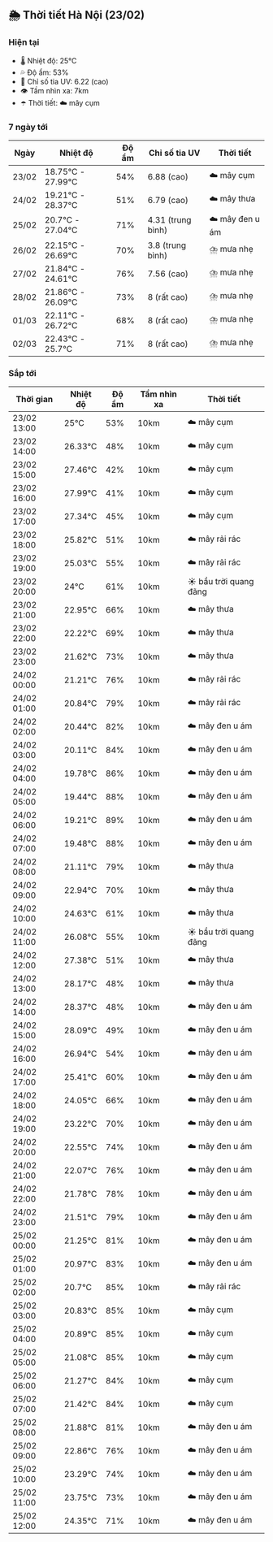 ## 🌦️ Thời tiết Hà Nội (23/02)

### Hiện tại

- 🌡️ Nhiệt độ: 25℃
- 💦 Độ ẩm: 53%
- 🌟 Chỉ số tia UV: 6.22 (cao)
- 👁️ Tầm nhìn xa: 7km
- ☂️ Thời tiết: ☁️ mây cụm

### 7 ngày tới

| Ngày | Nhiệt độ | Độ ẩm | Chỉ số tia UV | Thời tiết |
| --- | --- | --- | --- | --- |
| 23/02 | 18.75℃ - 27.99℃ | 54% | 6.88 (cao) | ☁️ mây cụm |
| 24/02 | 19.21℃ - 28.37℃ | 51% | 6.79 (cao) | ☁️ mây thưa |
| 25/02 | 20.7℃ - 27.04℃ | 71% | 4.31 (trung bình) | ☁️ mây đen u ám |
| 26/02 | 22.15℃ - 26.69℃ | 70% | 3.8 (trung bình) | ⛈️ mưa nhẹ |
| 27/02 | 21.84℃ - 24.61℃ | 76% | 7.56 (cao) | ⛈️ mưa nhẹ |
| 28/02 | 21.86℃ - 26.09℃ | 73% | 8 (rất cao) | ⛈️ mưa nhẹ |
| 01/03 | 22.11℃ - 26.72℃ | 68% | 8 (rất cao) | ⛈️ mưa nhẹ |
| 02/03 | 22.43℃ - 25.7℃ | 71% | 8 (rất cao) | ⛈️ mưa nhẹ |

### Sắp tới

| Thời gian | Nhiệt độ | Độ ẩm | Tầm nhìn xa | Thời tiết |
| --- | --- | --- | --- | --- |
| 23/02 13:00 | 25℃ | 53% | 10km | ☁️ mây cụm |
| 23/02 14:00 | 26.33℃ | 48% | 10km | ☁️ mây cụm |
| 23/02 15:00 | 27.46℃ | 42% | 10km | ☁️ mây cụm |
| 23/02 16:00 | 27.99℃ | 41% | 10km | ☁️ mây cụm |
| 23/02 17:00 | 27.34℃ | 45% | 10km | ☁️ mây cụm |
| 23/02 18:00 | 25.82℃ | 51% | 10km | ☁️ mây rải rác |
| 23/02 19:00 | 25.03℃ | 55% | 10km | ☁️ mây rải rác |
| 23/02 20:00 | 24℃ | 61% | 10km | ☀️ bầu trời quang đãng |
| 23/02 21:00 | 22.95℃ | 66% | 10km | ☁️ mây thưa |
| 23/02 22:00 | 22.22℃ | 69% | 10km | ☁️ mây thưa |
| 23/02 23:00 | 21.62℃ | 73% | 10km | ☁️ mây thưa |
| 24/02 00:00 | 21.21℃ | 76% | 10km | ☁️ mây rải rác |
| 24/02 01:00 | 20.84℃ | 79% | 10km | ☁️ mây rải rác |
| 24/02 02:00 | 20.44℃ | 82% | 10km | ☁️ mây đen u ám |
| 24/02 03:00 | 20.11℃ | 84% | 10km | ☁️ mây đen u ám |
| 24/02 04:00 | 19.78℃ | 86% | 10km | ☁️ mây đen u ám |
| 24/02 05:00 | 19.44℃ | 88% | 10km | ☁️ mây đen u ám |
| 24/02 06:00 | 19.21℃ | 89% | 10km | ☁️ mây đen u ám |
| 24/02 07:00 | 19.48℃ | 88% | 10km | ☁️ mây đen u ám |
| 24/02 08:00 | 21.11℃ | 79% | 10km | ☁️ mây thưa |
| 24/02 09:00 | 22.94℃ | 70% | 10km | ☁️ mây thưa |
| 24/02 10:00 | 24.63℃ | 61% | 10km | ☁️ mây thưa |
| 24/02 11:00 | 26.08℃ | 55% | 10km | ☀️ bầu trời quang đãng |
| 24/02 12:00 | 27.38℃ | 51% | 10km | ☁️ mây thưa |
| 24/02 13:00 | 28.17℃ | 48% | 10km | ☁️ mây thưa |
| 24/02 14:00 | 28.37℃ | 48% | 10km | ☁️ mây đen u ám |
| 24/02 15:00 | 28.09℃ | 49% | 10km | ☁️ mây đen u ám |
| 24/02 16:00 | 26.94℃ | 54% | 10km | ☁️ mây đen u ám |
| 24/02 17:00 | 25.41℃ | 60% | 10km | ☁️ mây đen u ám |
| 24/02 18:00 | 24.05℃ | 66% | 10km | ☁️ mây đen u ám |
| 24/02 19:00 | 23.22℃ | 70% | 10km | ☁️ mây đen u ám |
| 24/02 20:00 | 22.55℃ | 74% | 10km | ☁️ mây đen u ám |
| 24/02 21:00 | 22.07℃ | 76% | 10km | ☁️ mây đen u ám |
| 24/02 22:00 | 21.78℃ | 78% | 10km | ☁️ mây đen u ám |
| 24/02 23:00 | 21.51℃ | 79% | 10km | ☁️ mây đen u ám |
| 25/02 00:00 | 21.25℃ | 81% | 10km | ☁️ mây đen u ám |
| 25/02 01:00 | 20.97℃ | 83% | 10km | ☁️ mây đen u ám |
| 25/02 02:00 | 20.7℃ | 85% | 10km | ☁️ mây rải rác |
| 25/02 03:00 | 20.83℃ | 85% | 10km | ☁️ mây cụm |
| 25/02 04:00 | 20.89℃ | 85% | 10km | ☁️ mây cụm |
| 25/02 05:00 | 21.08℃ | 85% | 10km | ☁️ mây cụm |
| 25/02 06:00 | 21.27℃ | 84% | 10km | ☁️ mây cụm |
| 25/02 07:00 | 21.42℃ | 84% | 10km | ☁️ mây cụm |
| 25/02 08:00 | 21.88℃ | 81% | 10km | ☁️ mây đen u ám |
| 25/02 09:00 | 22.86℃ | 76% | 10km | ☁️ mây đen u ám |
| 25/02 10:00 | 23.29℃ | 74% | 10km | ☁️ mây đen u ám |
| 25/02 11:00 | 23.75℃ | 73% | 10km | ☁️ mây đen u ám |
| 25/02 12:00 | 24.35℃ | 71% | 10km | ☁️ mây đen u ám |
